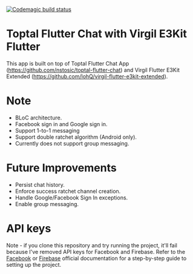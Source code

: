 [![Codemagic build status](https://api.codemagic.io/apps/5c9fc907581a2d000dec7fda/5c9fc907581a2d000dec7fd9/status_badge.svg)](https://codemagic.io/apps/5c9fc907581a2d000dec7fda/5c9fc907581a2d000dec7fd9/latest_build)

# Toptal Flutter Chat with Virgil E3Kit Flutter

This app is built on top of Toptal Flutter Chat App (https://github.com/nstosic/toptal-flutter-chat) and Virgil Flutter E3Kit Extended (https://github.com/lohQ/virgil-flutter-e3kit-extended). 

# Note

 - BLoC architecture. 
 - Facebook sign in and Google sign in. 
 - Support 1-to-1 messaging 
 - Support double ratchet algorithm (Android only). 
 - Currently does not support group messaging. 

# Future Improvements

 - Persist chat history. 
 - Enforce success ratchet channel creation. 
 - Handle Google/Facebook Sign In exceptions. 
 - Enable group messaging. 

# API keys

Note - if you clone this repository and try running the project, it'll fail because I've removed API keys for Facebook and Firebase. Refer to the [Facebook](https://developers.facebook.com/docs/facebook-login/) or [Firebase](https://firebase.google.com/docs/flutter/setup) official documentation for a step-by-step guide to setting up the project.
